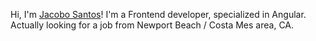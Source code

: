 Hi, I'm [Jacobo Santos](www.linkedin.com/in/jacobo-santos-cores-949662219)!
I'm a Frontend developer, specialized in Angular.
Actually looking for a job from Newport Beach / Costa Mes area, CA. 

